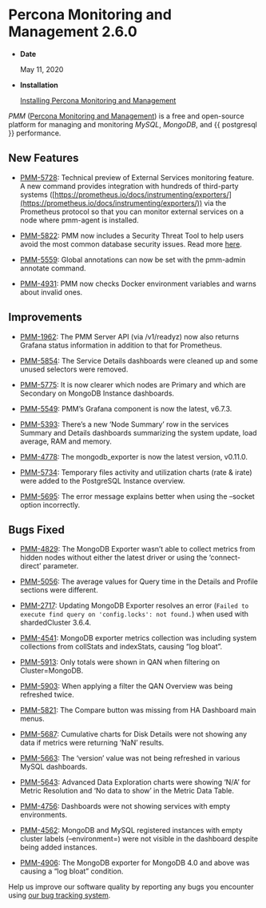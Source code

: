 # Percona Monitoring and Management 2.6.0

* **Date**

    May 11, 2020

* **Installation**

    [Installing Percona Monitoring and Management](https://www.percona.com/doc/percona-monitoring-and-management/2.x/install/index-server.html)


*PMM* ([Percona Monitoring and Management](https://www.percona.com/doc/percona-monitoring-and-management/index.html))
is a free and open-source platform for managing and monitoring *MySQL*, *MongoDB*, and {{ postgresql }}
performance.

## New Features


* [PMM-5728](https://jira.percona.com/browse/PMM-5728): Technical preview of External Services monitoring feature. A new command provides integration with hundreds of third-party systems ([https://prometheus.io/docs/instrumenting/exporters/](https://prometheus.io/docs/instrumenting/exporters/)) via the Prometheus protocol so that you can monitor external services on a node where pmm-agent is installed.


* [PMM-5822](https://jira.percona.com/browse/PMM-5822): PMM now includes a Security Threat Tool to help users avoid the most common database security issues. Read more [here](https://www.percona.com/doc/percona-monitoring-and-management/2.x/concepts/architecture.html).


* [PMM-5559](https://jira.percona.com/browse/PMM-5559): Global annotations can now be set with the pmm-admin annotate command.


* [PMM-4931](https://jira.percona.com/browse/PMM-4931): PMM now checks Docker environment variables and warns about invalid ones.

## Improvements


* [PMM-1962](https://jira.percona.com/browse/PMM-1962): The PMM Server API (via /v1/readyz) now also returns Grafana status information in addition to that for Prometheus.


* [PMM-5854](https://jira.percona.com/browse/PMM-5854): The Service Details dashboards were cleaned up and some unused selectors were removed.


* [PMM-5775](https://jira.percona.com/browse/PMM-5775): It is now clearer which nodes are Primary and which are Secondary on MongoDB Instance dashboards.


* [PMM-5549](https://jira.percona.com/browse/PMM-5549): PMM’s Grafana component is now the latest, v6.7.3.


* [PMM-5393](https://jira.percona.com/browse/PMM-5393): There’s a new ‘Node Summary’ row in the services Summary and Details dashboards summarizing the system update, load average, RAM and memory.


* [PMM-4778](https://jira.percona.com/browse/PMM-4778): The mongodb_exporter is now the latest version, v0.11.0.


* [PMM-5734](https://jira.percona.com/browse/PMM-5734): Temporary files activity and utilization charts (rate & irate) were added to the PostgreSQL Instance overview.


* [PMM-5695](https://jira.percona.com/browse/PMM-5695): The error message explains better when using the –socket option incorrectly.

## Bugs Fixed


* [PMM-4829](https://jira.percona.com/browse/PMM-4829): The MongoDB Exporter wasn’t able to collect metrics from hidden nodes without either the latest driver or using the ‘connect-direct’ parameter.


* [PMM-5056](https://jira.percona.com/browse/PMM-5056): The average values for Query time in the Details and Profile sections were different.


* [PMM-2717](https://jira.percona.com/browse/PMM-2717): Updating MongoDB Exporter resolves an error (`Failed to execute find query on 'config.locks': not found.`) when used with shardedCluster 3.6.4.


* [PMM-4541](https://jira.percona.com/browse/PMM-4541): MongoDB exporter metrics collection was including system collections from collStats and indexStats, causing “log bloat”.


* [PMM-5913](https://jira.percona.com/browse/PMM-5913): Only totals were shown in QAN when filtering on Cluster=MongoDB.


* [PMM-5903](https://jira.percona.com/browse/PMM-5903): When applying a filter the QAN Overview was being refreshed twice.


* [PMM-5821](https://jira.percona.com/browse/PMM-5821): The Compare button was missing from HA Dashboard main menus.


* [PMM-5687](https://jira.percona.com/browse/PMM-5687): Cumulative charts for Disk Details were not showing any data if metrics were returning ‘NaN’ results.


* [PMM-5663](https://jira.percona.com/browse/PMM-5663): The ‘version’ value was not being refreshed in various MySQL dashboards.


* [PMM-5643](https://jira.percona.com/browse/PMM-5643): Advanced Data Exploration charts were showing ‘N/A’ for Metric Resolution and ‘No data to show’ in the Metric Data Table.


* [PMM-4756](https://jira.percona.com/browse/PMM-4756): Dashboards were not showing services with empty environments.


* [PMM-4562](https://jira.percona.com/browse/PMM-4562): MongoDB and MySQL registered instances with empty cluster labels (–environment=<label>) were not visible in the dashboard despite being added instances.


* [PMM-4906](https://jira.percona.com/browse/PMM-4906): The MongoDB exporter for MongoDB 4.0 and above was causing a “log bloat” condition.

Help us improve our software quality by reporting any bugs you encounter
using [our bug tracking system](https://jira.percona.com/secure/Dashboard.jspa).
